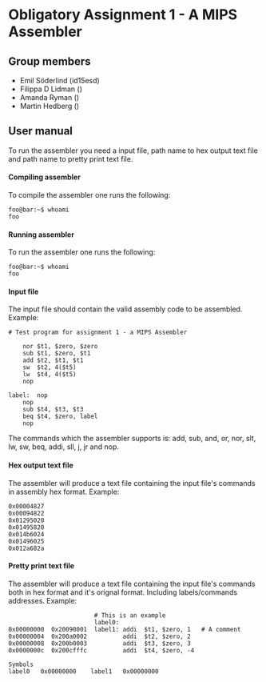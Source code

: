# Obligatory Assignment 1 - A MIPS Assembler
## Group members
* Emil Söderlind (id15esd)
* Filippa D Lidman ()
* Amanda Ryman ()
* Martin Hedberg ()
## User manual
To run the assembler you need a input file, path name to hex output text file and path name to pretty print text file.

#### Compiling assembler
To compile the assembler one runs the following:

```console
foo@bar:~$ whoami
foo
```

#### Running assembler
To run the assembler one runs the following:

```console
foo@bar:~$ whoami
foo
```

#### Input file
The input file should contain the valid assembly code to be assembled. Example: 
```
# Test program for assignment 1 - a MIPS Assembler

	nor $t1, $zero, $zero
	sub $t1, $zero, $t1
	add $t2, $t1, $t1
	sw  $t2, 4($t5)
	lw  $t4, 4($t5)
	nop

label:	nop
	nop
	sub $t4, $t3, $t3
	beq $t4, $zero, label
	nop
```

The commands which the assembler supports is: add, sub, and, or, nor, slt, lw, sw, beq, addi, sll, j, jr and nop.

#### Hex output text file
The assembler will produce a text file containing the input file's commands in assembly hex format. Example: 
```
0x00004827
0x00094822
0x01295020
0x01495820
0x014b6024
0x01496025
0x012a682a

```

#### Pretty print text file
The assembler will produce a text file containing the input file's commands both in hex format and it's orignal format. Including labels/commands addresses. Example: 
```
                        # This is an example
                        label0:
0x00000000  0x20090001  label1: addi  $t1, $zero, 1   # A comment
0x00000004  0x200a0002          addi  $t2, $zero, 2
0x00000008  0x200b0003          addi  $t3, $zero, 3
0x0000000c  0x200cfffc          addi  $t4, $zero, -4

Symbols
label0   0x00000000    label1   0x00000000  
```
